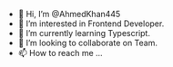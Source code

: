 - 👋 Hi, I’m @AhmedKhan445
- 👀 I’m interested in Frontend Developer.
- 🌱 I’m currently learning Typescript.
- 💞️ I’m looking to collaborate on Team.
- 📫 How to reach me ...

<!---
AhmedKhan445/AhmedKhan445 is a ✨ special ✨ repository because its `README.md` (this file) appears on your GitHub profile.
You can click the Preview link to take a look at your changes.
--->
